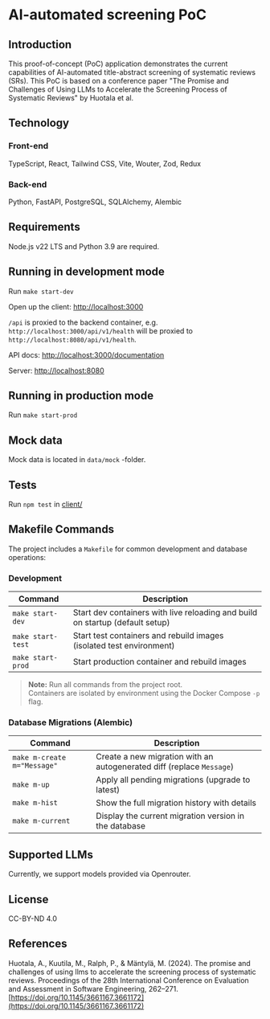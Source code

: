# AI-automated screening PoC

## Introduction

This proof-of-concept (PoC) application demonstrates the current capabilities of AI-automated title-abstract screening of systematic reviews (SRs). This PoC is based on a conference paper "The Promise and Challenges of Using LLMs to Accelerate the Screening Process of Systematic Reviews" by Huotala et al.

## Technology

### Front-end

TypeScript, React, Tailwind CSS, Vite, Wouter, Zod, Redux

### Back-end

Python, FastAPI, PostgreSQL, SQLAlchemy, Alembic

## Requirements

Node.js v22 LTS and Python 3.9 are required.

## Running in development mode

Run `make start-dev`

Open up the client: [http://localhost:3000](http://localhost:3000)

`/api` is proxied to the backend container, e.g. `http://localhost:3000/api/v1/health` will be proxied to `http://localhost:8080/api/v1/health`.

API docs: [http://localhost:3000/documentation](http://localhost:3000/docs)

Server: [http://localhost:8080](http://localhost:3000)

## Running in production mode

Run `make start-prod`

## Mock data

Mock data is located in `data/mock` -folder.

## Tests

Run `npm test` in [client/](./client/)

## Makefile Commands

The project includes a `Makefile` for common development and database operations:

### Development

| Command         | Description                                  |
|----------------|----------------------------------------------|
| `make start-dev` | Start dev containers with live reloading and build on startup (default setup) |
| `make start-test` | Start test containers and rebuild images (isolated test environment) |
| `make start-prod` | Start production container and rebuild images |

> **Note:** Run all commands from the project root.  
> Containers are isolated by environment using the Docker Compose `-p` flag.

### Database Migrations (Alembic)

| Command                     | Description                                                             |
|----------------------------|-------------------------------------------------------------------------|
| `make m-create m="Message"` | Create a new migration with an autogenerated diff (replace `Message`) |
| `make m-up`   | Apply all pending migrations (upgrade to latest)                        |
| `make m-hist`   | Show the full migration history with details                           |
| `make m-current`   | Display the current migration version in the database                   |


## Supported LLMs

Currently, we support models provided via Openrouter.

## License

CC-BY-ND 4.0

## References

Huotala, A., Kuutila, M., Ralph, P., & Mäntylä, M. (2024). The promise and challenges of using llms to accelerate the screening process of systematic reviews. Proceedings of the 28th International Conference on Evaluation and Assessment in Software Engineering, 262–271. [https://doi.org/10.1145/3661167.3661172](https://doi.org/10.1145/3661167.3661172)
